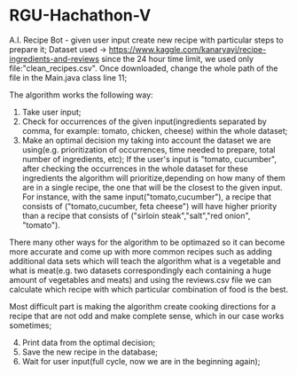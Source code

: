 # RGU-Hachathon-V
A.I. Recipe Bot - given user input create new recipe with particular steps to prepare it;
Dataset used -> https://www.kaggle.com/kanaryayi/recipe-ingredients-and-reviews 
since the 24 hour time limit, we used only file:"clean_recipes.csv". 
Once downloaded, change the whole path of the file in the Main.java class line 11;

The algorithm works the following way:
1. Take user input;
2. Check for occurrences of the given input(ingredients separated by comma, for example: tomato, chicken, cheese) within the whole dataset;
3. Make an optimal decision my taking into account the dataset we are using(e.g. prioritization of occurrences, time needed to prepare, total number of ingredients, etc); If the user's input is "tomato, cucumber", after checking the occurrences in the whole dataset for these ingredients the algorithm will prioritize,depending on how many of them are in a single recipe, the one that will be the closest to the given input. For instance, with the same input("tomato,cucumber"), a recipe that consists of ("tomato,cucumber, feta cheese") will have higher priority than a recipe that consists of ("sirloin steak","salt","red onion", "tomato").

There many other ways for the algorithm to be optimazed so it can become more accurate and come up with more common recipes such as adding additional data sets which will teach the algorithm what is a vegetable and what is meat(e.g. two datasets correspondingly each containing a huge amount of vegetables and meats) and using the reviews.csv file we can calculate which recipe with which particular combination of food is the best.

Most difficult part is making the algorithm create cooking directions for a recipe that are not odd and make complete sense, which in our case works sometimes;

4. Print data from the optimal decision;
5. Save the new recipe in the database;
6. Wait for user input(full cycle, now we are in the beginning again);
